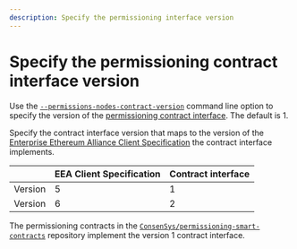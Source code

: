 ```yaml
---
description: Specify the permissioning interface version 
---
```


# Specify the permissioning contract interface version

Use the [`--permissions-nodes-contract-version`](../../Reference/CLI/CLI-Syntax.md#permissions-nodes-contract-version)
command line option to specify the version of the [permissioning contract interface](../../Concepts/Permissioning/Onchain-Permissioning.md#permissioning-contracts).
The default is 1.

Specify the contract interface version that maps to the version of the [Enterprise Ethereum Alliance Client Specification](https://entethalliance.org/technical-specifications/)
the contract interface implements.  
 
|         | EEA Client Specification | Contract interface |
|---------|--------------------------|--------------------|
| Version | 5                        | 1                  |
| Version | 6                        | 2                  |

The permissioning contracts in the [`ConsenSys/permissioning-smart-contracts`](https://github.com/ConsenSys/permissioning-smart-contracts)
repository implement the version 1 contract interface.
 
